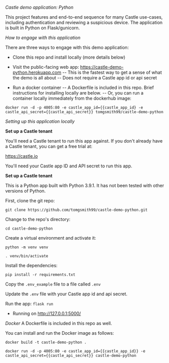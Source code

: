 *Castle demo application: Python*

This project features and end-to-end sequence for many Castle use-cases, including authentication and reviewing a suspicious device. The application is built in Python on Flask/gunicorn.

*How to engage with this application*

There are three ways to engage with this demo application:

* Clone this repo and install locally (more details below)

* Visit the public-facing web app: https://castle-demo-python.herokuapp.com
-- This is the fastest way to get a sense of what the demo is all about
-- Does not require a Castle app id or api secret

* Run a docker container
-- A Dockerfile is included in this repo. Brief instructions for installing locally are below.
-- Or, you can run a container locally immediately from the dockerhub image:

`docker run -d -p 4005:80 -e castle_app_id={{castle_app_id} -e castle_api_secret={{castle_api_secret}} tomgsmith99/castle-demo-python`

*Setting up this application locally*

**Set up a Castle tenant**

You'll need a Castle tenant to run this app against. If you don't already have a Castle tenant, you can get a free trial at:

https://castle.io

You'll need your Castle app ID and API secret to run this app.

**Set up a Castle tenant**

This is a Python app built with Python 3.9.1. It has not been tested with other versions of Python.

First, clone the git repo:

`git clone https://github.com/tomgsmith99/castle-demo-python.git`

Change to the repo's directory:

`cd castle-demo-python`

Create a virtual environment and activate it:

`python -m venv venv`

`. venv/bin/activate`

Install the dependencies:

`pip install -r requirements.txt`

Copy the `.env_example` file to a file called `.env`

Update the `.env` file with your Castle app id and api secret.

Run the app:
`flask run`
 * Running on http://127.0.0.1:5000/

*Docker*
A Dockerfile is included in this repo as well.

You can install and run the Docker image as follows:

`docker build -t castle-demo-python .`

`docker run -d -p 4005:80 -e castle_app_id={{castle_app_id}} -e castle_api_secret={{castle_api_secret}} castle-demo-python`
